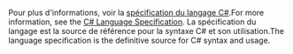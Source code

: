 <span data-ttu-id="52732-101">Pour plus d'informations, voir la [spécification du langage C#](~/docs/csharp/language-reference/language-specification/index.md).</span><span class="sxs-lookup"><span data-stu-id="52732-101">For more information, see the [C# Language Specification](~/docs/csharp/language-reference/language-specification/index.md).</span></span> <span data-ttu-id="52732-102">La spécification du langage est la source de référence pour la syntaxe C# et son utilisation.</span><span class="sxs-lookup"><span data-stu-id="52732-102">The language specification is the definitive source for C# syntax and usage.</span></span>
